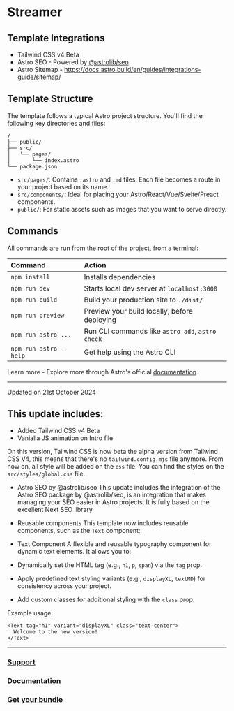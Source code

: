 # Streamer

## Template Integrations
- Tailwind CSS v4 Beta 
- Astro SEO - Powered by [@astrolib/seo](https://github.com/onwidget/astrolib/tree/main/packages/seo)
- Astro Sitemap - https://docs.astro.build/en/guides/integrations-guide/sitemap/

## Template Structure

The template follows a typical Astro project structure. You'll find the following key directories and files:


```
/
├── public/
├── src/
│   └── pages/
│       └── index.astro
└── package.json
```

- `src/pages/`: Contains `.astro` and `.md` files. Each file becomes a route in your project based on its name.
- `src/components/`: Ideal for placing your Astro/React/Vue/Svelte/Preact components.
- `public/`: For static assets such as images that you want to serve directly.

## Commands

All commands are run from the root of the project, from a terminal:

| Command                | Action                                           |
| :--------------------- | :----------------------------------------------- |
| `npm install`          | Installs dependencies                            |
| `npm run dev`          | Starts local dev server at `localhost:3000`      |
| `npm run build`        | Build your production site to `./dist/`          |
| `npm run preview`      | Preview your build locally, before deploying     |
| `npm run astro ...`    | Run CLI commands like `astro add`, `astro check` |
| `npm run astro --help` | Get help using the Astro CLI                     |

Learn more - Explore more through Astro's official [documentation](https://docs.astro.build).

------
Updated on 21st October 2024

## This update includes:

- Added Tailwind CSS v4 Beta
- Vanialla JS animation on Intro file 

On this version, Tailwind CSS is now beta the alpha version from Tailwind CSS V4, this means that there's no `tailwind.config.mjs` file anymore. From now on, all style will be added on the `css` file. You can find the styles on the `src/styles/global.css` file.


- Astro SEO by @astrolib/seo
This update includes the integration of the Astro SEO package by @astrolib/seo, is an integration that makes managing your SEO easier in Astro projects. It is fully based on the excellent Next SEO library

- Reusable components
This template now includes reusable components, such as the `Text` component:

- Text Component
A flexible and reusable typography component for dynamic text elements. It allows you to:

- Dynamically set the HTML tag (e.g., `h1`, `p`, `span`) via the `tag` prop.
- Apply predefined text styling variants (e.g., `displayXL`, `textMD`) for consistency across your project.
- Add custom classes for additional styling with the `class` prop.

Example usage:
```astro
<Text tag="h1" variant="displayXL" class="text-center">
  Welcome to the new version!
</Text>
```
-----

### [Support](https://lexingtonthemes.com/legal/support/)
### [Documentation](https://lexingtonthemes.com/documentation/quick-start/)
### [Get your bundle](https://lexingtonthemes.com)
